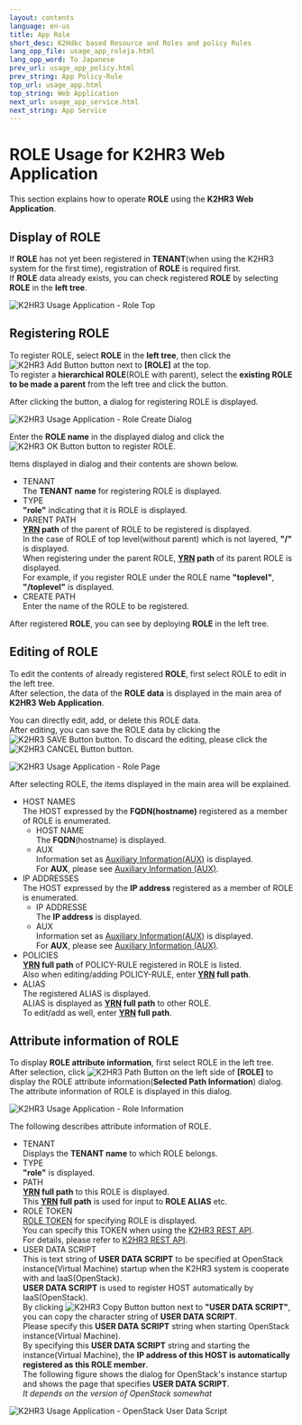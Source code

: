 ```yaml
---
layout: contents
language: en-us
title: App Role
short_desc: K2Hdkc based Resource and Roles and policy Rules
lang_opp_file: usage_app_roleja.html
lang_opp_word: To Japanese
prev_url: usage_app_policy.html
prev_string: App Policy-Rule
top_url: usage_app.html
top_string: Web Application
next_url: usage_app_service.html
next_string: App Service
---
```


# ROLE Usage for K2HR3 Web Application
This section explains how to operate **ROLE** using the **K2HR3 Web Application**.

## Display of ROLE
If **ROLE** has not yet been registered in **TENANT**(when using the K2HR3 system for the first time), registration of **ROLE** is required first.  
If **ROLE** data already exists, you can check registered **ROLE** by selecting **ROLE** in the **left tree**.  

![K2HR3 Usage Application - Role Top](images/usage_app_role_top.png)

## Registering ROLE
To register ROLE, select **ROLE** in the **left tree**, then click the ![K2HR3 Add Button](images/button_add.png) button next to **[ROLE]** at the top.  
To register a **hierarchical ROLE**(ROLE with parent), select the **existing ROLE to be made a parent** from the left tree and click the button.  

After clicking the button, a dialog for registering ROLE is displayed.  

![K2HR3 Usage Application - Role Create Dialog](images/usage_app_role_add.png)

Enter the **ROLE name** in the displayed dialog and click the ![K2HR3 OK Button](images/button_ok.png) button to register ROLE.  

Items displayed in dialog and their contents are shown below.  
- TENANT  
The **TENANT name** for registering ROLE is displayed.
- TYPE  
**"role"** indicating that it is ROLE is displayed.
- PARENT PATH  
**[YRN](detail_various.html) path** of the parent of ROLE to be registered is displayed.  
In the case of ROLE of top level(without parent) which is not layered, **"/"** is displayed.  
When registering under the parent ROLE, **[YRN](detail_various.html) path** of its parent ROLE is displayed.  
For example, if you register ROLE under the ROLE name **"toplevel"**, **"/toplevel"** is displayed.
- CREATE PATH  
Enter the name of the ROLE to be registered.

After registered **ROLE**, you can see by deploying **ROLE** in the left tree.

## Editing of ROLE
To edit the contents of already registered **ROLE**, first select ROLE to edit in the left tree.  
After selection, the data of the **ROLE data** is displayed in the main area of **K2HR3 Web Application**.  

You can directly edit, add, or delete this ROLE data.  
After editing, you can save the ROLE data by clicking the ![K2HR3 SAVE Button](images/button_save.png) button.
To discard the editing, please click the ![K2HR3 CANCEL Button](images/button_cancel.png) button.  

![K2HR3 Usage Application - Role Page](images/usage_app_role_all.png)

After selecting ROLE, the items displayed in the main area will be explained.  
- HOST NAMES  
The HOST expressed by the **FQDN(hostname)** registered as a member of ROLE is enumerated.  
  - HOST NAME  
    The **FQDN**(hostname) is displayed.
  - AUX  
    Information set as [Auxiliary Information(AUX)](detail_various.html) is displayed.  
    For **AUX**, please see [Auxiliary Information (AUX)](detail_various.html).
- IP ADDRESSES  
The HOST expressed by the **IP address** registered as a member of ROLE is enumerated.  
  - IP ADDRESSE  
    The **IP address** is displayed.
  - AUX  
    Information set as [Auxiliary Information(AUX)](detail_various.html) is displayed.  
    For **AUX**, please see [Auxiliary Information (AUX)](detail_various.html).
- POLICIES  
**[YRN](detail_various.html) full path** of POLICY-RULE registered in ROLE is listed.  
Also when editing/adding POLICY-RULE, enter **[YRN](detail_various.html) full path**.
- ALIAS  
The registered ALIAS is displayed.  
ALIAS is displayed as **[YRN](detail_various.html) full path** to other ROLE.  
To edit/add as well, enter **[YRN](detail_various.html) full path**.

## Attribute information of ROLE
To display **ROLE attribute information**, first select ROLE in the left tree.  
After selection, click ![K2HR3 Path Button](images/button_path.png) on the left side of **[ROLE]** to display the ROLE attribute information(**Selected Path Information**) dialog.  
The attribute information of ROLE is displayed in this dialog.  

![K2HR3 Usage Application - Role Information](images/usage_app_role_info.png)

The following describes attribute information of ROLE.
- TENANT  
Displays the **TENANT name** to which ROLE belongs.
- TYPE  
**"role"** is displayed.
- PATH  
**[YRN](detail_various.html) full path** to this ROLE is displayed.  
This **[YRN](detail_various.html) full path** is used for input to **ROLE ALIAS** etc.
- ROLE TOKEN  
[ROLE TOKEN](api.html) for specifying ROLE is displayed.  
You can specify this TOKEN when using the [K2HR3 REST API](api.html).  
For details, please refer to [K2HR3 REST API](api.html).
- USER DATA SCRIPT  
This is text string of **USER DATA SCRIPT** to be specified at OpenStack instance(Virtual Machine) startup when the K2HR3 system is cooperate with and IaaS(OpenStack).  
**USER DATA SCRIPT** is used to register HOST automatically by IaaS(OpenStack).  
By clicking ![K2HR3 Copy Button](images/button_copy.png) button next to **"USER DATA SCRIPT"**, you can copy the character string of **USER DATA SCRIPT**.  
Please specify this **USER DATA SCRIPT** string when starting OpenStack instance(Virtual Machine).  
By specifying this **USER DATA SCRIPT** string and starting the instance(Virtual Machine), the **IP address of this HOST is automatically registered as this ROLE member**.  
The following figure shows the dialog for OpenStack's instance startup and shows the page that specifies **USER DATA SCRIPT**.  
_It depends on the version of OpenStack somewhat_  

![K2HR3 Usage Application - OpenStack User Data Script](images/usage_app_role_osuds.png)

